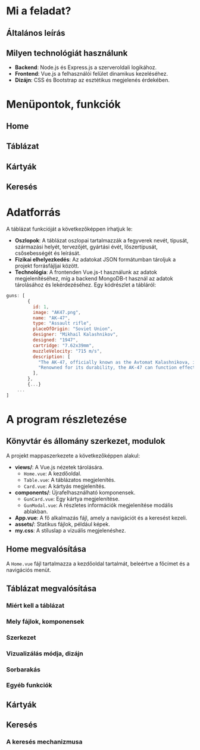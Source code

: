 # Mi a feladat?

## Általános leírás

## Milyen technológiát használunk
- **Backend**: Node.js és Express.js a szerveroldali logikához.
- **Frontend**: Vue.js a felhasználói felület dinamikus kezeléséhez.
- **Dizájn**: CSS és Bootstrap az esztétikus megjelenés érdekében.
# Menüpontok, funkciók

## Home

## Táblázat

## Kártyák

## Keresés

# Adatforrás
A táblázat funkcióját a következőképpen írhatjuk le:
- **Oszlopok**: A táblázat oszlopai tartalmazzák a fegyverek nevét, típusát, származási helyét, tervezőjét, gyártási évét, lőszertípusát, csősebességét és leírását.
- **Fizikai elhelyezkedés**: Az adatokat JSON formátumban tároljuk a projekt forrásfájljai között.
- **Technológia**: A frontenden Vue.js-t használunk az adatok megjelenítéséhez, míg a backend MongoDB-t használ az adatok tárolásához és lekérdezéséhez.
Egy kódrészlet a tábláról:
```js
guns: [
        {
          id: 1,
          image: "AK47.png",
          name: "AK-47",
          type: "Assault rifle",
          placeOfOrigin: "Soviet Union",
          designer: "Mikhail Kalashnikov",
          designed: "1947",
          cartridge: "7.62x39mm",
          muzzleVelocity: "715 m/s",
          description: [
            "The AK-47, officially known as the Avtomat Kalashnikova, is a gas-operated assault rifle that became one of the most widely used firearms in the world. Its design is based on simplicity, reliability, and ease of production, which contributed to its mass adoption by various military forces.",
            "Renowned for its durability, the AK-47 can function effectively in harsh conditions, including extreme temperatures and dirt. Its 7.62x39mm cartridge offers a good balance between recoil and stopping power, making it a favored choice in many conflicts around the globe.",
          ],
        },
        {...}
    ...
]        
```

# A program részletezése
## Könyvtár és állomány szerkezet, modulok
A projekt mappaszerkezete a következőképpen alakul:
- **views/**: A Vue.js nézetek tárolására.
  - `Home.vue`: A kezdőoldal.
  - `Table.vue`: A táblázatos megjelenítés.
  - `Card.vue`: A kártyás megjelenítés.
- **components/**: Újrafelhasználható komponensek.
  - `GunCard.vue`: Egy kártya megjelenítése.
  - `GunModal.vue`: A részletes információk megjelenítése modális ablakban.
- **App.vue**: A fő alkalmazás fájl, amely a navigációt és a keresést kezeli.
- **assets/**: Statikus fájlok, például képek.
- **my.css**: A stíluslap a vizuális megjelenéshez.

## Home megvalósítása
A `Home.vue` fájl tartalmazza a kezdőoldal tartalmát, beleértve a főcímet és a navigációs menüt.

## Táblázat megvalósítása
### Miért kell a táblázat

### Mely fájlok, komponensek

### Szerkezet

### Vizualizálás módja, dizájn

### Sorbarakás

### Egyéb funkciók

## Kártyák

## Keresés

### A keresés mechanizmusa
